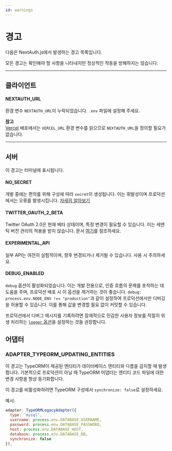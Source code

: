 ```yaml
---
id: warnings
---
```


# 경고

다음은 NextAuth.js에서 발생하는 경고 목록입니다.

모든 경고는 확인해야 할 사항을 나타내지만 정상적인 작동을 방해하지는 않습니다.

---

## 클라이언트

#### NEXTAUTH_URL

환경 변수 `NEXTAUTH_URL`이 누락되었습니다. `.env` 파일에 설정해 주세요.

**참고**  
[Vercel](https://vercel.com/) 배포에서는 `VERCEL_URL` 환경 변수를 읽으므로 `NEXTAUTH_URL`을 정의할 필요가 없습니다.

---

## 서버

이 경고는 터미널에 표시됩니다.

#### NO_SECRET

개발 중에는 편의를 위해 구성에 따라 `secret`이 생성됩니다. 이는 휘발성이며 프로덕션에서는 오류를 발생시킵니다. [자세히 알아보기](https://nextauth-ko.wsbox.pw/configuration/options#secret)

#### TWITTER_OAUTH_2_BETA

Twitter OAuth 2.0은 현재 베타 상태이며, 특정 변경이 필요할 수 있습니다. 이는 세맨틱 버전 관리의 적용을 받지 않습니다. 문서 [여기](https://nextauth-ko.wsbox.pw/providers/twitter#oauth-2)를 참조하세요.

#### EXPERIMENTAL_API

일부 API는 여전히 실험적이며, 향후 변경되거나 제거될 수 있습니다. 사용 시 주의하세요.

#### DEBUG_ENABLED

`debug` 옵션이 활성화되었습니다. 이는 개발 전용으로, 인증 흐름의 문제를 포착하는 데 도움을 주며, 프로덕션 배포 시 이 옵션을 제거하는 것이 좋습니다. `debug: process.env.NODE_ENV !== "production"`과 같이 설정하여 프로덕션에서만 디버깅을 허용할 수 있습니다. 이를 통해 값을 변경할 필요 없이 커밋할 수 있습니다.

프로덕션에서 디버그 메시지를 기록하려면 잠재적으로 민감한 사용자 정보를 적절히 위생 처리하는 [`logger` 옵션](https://nextauth-ko.wsbox.pw/configuration/options#logger)을 설정하는 것을 권장합니다.

## 어댑터

### ADAPTER_TYPEORM_UPDATING_ENTITIES

이 경고는 TypeORM이 제공된 엔티티가 데이터베이스 엔티티와 다름을 감지할 때 발생합니다. 기본적으로 프로덕션이 아닐 때 TypeORM 어댑터는 엔티티 코드 파일에 대한 변경 사항을 항상 동기화합니다.

이 경고를 비활성화하려면 TypeORM 구성에서 `synchronize: false`로 설정하세요.

예시:

```javascript
adapter: TypeORMLegacyAdapter({
  type: 'mysql',
  username: process.env.DATABASE_USERNAME,
  password: process.env.DATABASE_PASSWORD,
  host: process.env.DATABASE_HOST,
  database: process.env.DATABASE_DB,
  synchronize: false
}),
```